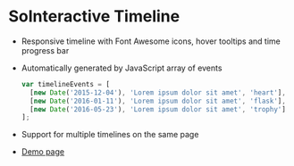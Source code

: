 # SoInteractive Timeline

* Responsive timeline with Font Awesome icons, hover tooltips and time progress bar
* Automatically generated by JavaScript array of events

  ```javascript
  var timelineEvents = [
    [new Date('2015-12-04'), 'Lorem ipsum dolor sit amet', 'heart'],
    [new Date('2016-01-11'), 'Lorem ipsum dolor sit amet', 'flask'],
    [new Date('2016-05-23'), 'Lorem ipsum dolor sit amet', 'trophy']
  ];
  ```

* Support for multiple timelines on the same page
* [Demo page](http://rafaltrzop.github.io/sointeractive-timeline/)
